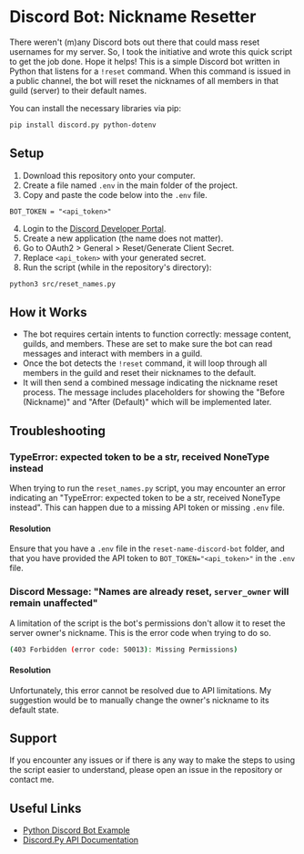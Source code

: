 # Discord Bot: Nickname Resetter
There weren't (m)any Discord bots out there that could mass reset usernames for my server. So, I took the initiative and wrote this quick script to get the job done. Hope it helps! This is a simple Discord bot written in Python that listens for a `!reset` command. When this command is issued in a public channel, the bot will reset the nicknames of all members in that guild (server) to their default names. 

You can install the necessary libraries via pip:
```bash
pip install discord.py python-dotenv
```

## Setup
1. Download this repository onto your computer.
2. Create a file named `.env` in the main folder of the project.
3. Copy and paste the code below into the `.env` file.
```
BOT_TOKEN = "<api_token>"
```
4. Login to the [Discord Developer Portal](https://discord.com/developers/applications).
5. Create a new application (the name does not matter).
6. Go to OAuth2 > General > Reset/Generate Client Secret.
7. Replace `<api_token>` with your generated secret.
8. Run the script (while in the repository's directory):
```bash
python3 src/reset_names.py
```

## How it Works
- The bot requires certain intents to function correctly: message content, guilds, and members. These are set to make sure the bot can read messages and interact with members in a guild.
- Once the bot detects the `!reset` command, it will loop through all members in the guild and reset their nicknames to the default. 
- It will then send a combined message indicating the nickname reset process. The message includes placeholders for showing the "Before (Nickname)" and "After (Default)" which will be implemented later.

## Troubleshooting
### TypeError: expected token to be a str, received NoneType instead
When trying to run the `reset_names.py` script, you may encounter an error indicating an "TypeError: expected token to be a str, received NoneType instead". This can happen due to a missing API token or missing `.env` file.
#### Resolution
Ensure that you have a `.env` file in the `reset-name-discord-bot` folder, and that you have provided the API token to `BOT_TOKEN="<api_token>"` in the `.env` file.

### Discord Message: "Names are already reset, `server_owner` will remain unaffected"
A limitation of the script is the bot's permissions don't allow it to reset the server owner's nickname. This is the error code when trying to do so.
```bash
(403 Forbidden (error code: 50013): Missing Permissions)
```
#### Resolution
Unfortunately, this error cannot be resolved due to API limitations. My suggestion would be to manually change the owner's nickname to its default state.


## Support
If you encounter any issues or if there is any way to make the steps to using the script easier to understand, please open an issue in the repository or contact me.

## Useful Links
- [Python Discord Bot Example](https://realpython.com/how-to-make-a-discord-bot-python/)
- [Discord.Py API Documentation](https://discordpy.readthedocs.io/en/stable/api.html)